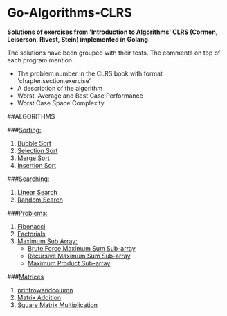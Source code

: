 # Go-Algorithms-CLRS
**Solutions of exercises from 'Introduction to Algorithms' CLRS (Cormen, Leiserson, Rivest, Stein) implemented in Golang.**

The solutions have been grouped with their tests. The comments on top of each program mention:
- The problem number in the CLRS book with format 'chapter.section.exercise' 
- A description of the algorithm 
- Worst, Average and Best Case Performance
- Worst Case Space Complexity

##ALGORITHMS

###[Sorting:](https://github.com/anupmaraj/Go-Algorithms-CLRS/tree/master/sorting)
1. [Bubble Sort](https://github.com/anupmaraj/Go-Algorithms-CLRS/tree/master/sorting/bubblesort)
2. [Selection Sort](https://github.com/anupmaraj/Go-Algorithms-CLRS/tree/master/sorting/selectionsort)
3. [Merge Sort](https://github.com/anupmaraj/Go-Algorithms-CLRS/tree/master/sorting/mergesort)
4. [Insertion Sort](https://github.com/anupmaraj/Go-Algorithms-CLRS/tree/master/sorting/insertionsort)

###[Searching:](https://github.com/anupmaraj/Go-Algorithms-CLRS/tree/master/searching) 
1. [Linear Search](https://github.com/anupmaraj/Go-Algorithms-CLRS/tree/master/searching/linearsearch)
2. [Random Search](https://github.com/anupmaraj/Go-Algorithms-CLRS/tree/master/searching/randomsearch)

###[Problems:](https://github.com/anupmaraj/Go-Algorithms-CLRS/tree/master/problems)
1. [Fibonacci](https://github.com/anupmaraj/Go-Algorithms-CLRS/tree/master/problems/fibonacci)
2. [Factorials](https://github.com/anupmaraj/Go-Algorithms-CLRS/tree/master/problems/factorials)
3. [Maximum Sub Array:](https://github.com/anupmaraj/Go-Algorithms-CLRS/tree/master/problems/maximumsubarray)
	* [Brute Force Maximum Sum Sub-array](https://github.com/anupmaraj/Go-Algorithms-CLRS/blob/master/problems/maximumsubarray/BruteForceMaxSumSubarray.go)
	* [Recursive Maximum Sum Sub-array](https://github.com/anupmaraj/Go-Algorithms-CLRS/blob/master/problems/maximumsubarray/MaxProductSubarray.go)
	* [Maximum Product Sub-array](https://github.com/anupmaraj/Go-Algorithms-CLRS/blob/master/problems/maximumsubarray/RecursiveMaxSumSubarray.go)


###[Matrices](https://github.com/anupmaraj/Go-Algorithms-CLRS/tree/master/matrices)
1. [printrowandcolumn](https://github.com/anupmaraj/Go-Algorithms-CLRS/tree/master/matrices/printrowandcolumn)
2. [Matrix Addition](https://github.com/anupmaraj/Go-Algorithms-CLRS/tree/master/matrices/matrixaddition)
3. [Square Matrix Multiplication](https://github.com/anupmaraj/Go-Algorithms-CLRS/tree/master/matrices/squarematrixmultiplication)